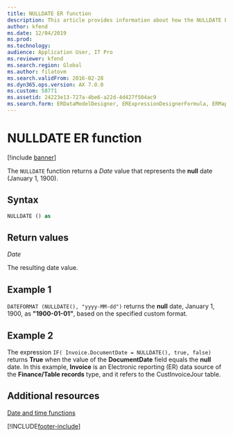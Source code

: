 ```yaml
---
title: NULLDATE ER function
description: This article provides information about how the NULLDATE Electronic reporting (ER) function is used.
author: kfend
ms.date: 12/04/2019
ms.prod: 
ms.technology: 
audience: Application User, IT Pro
ms.reviewer: kfend
ms.search.region: Global
ms.author: filatovm
ms.search.validFrom: 2016-02-28
ms.dyn365.ops.version: AX 7.0.0
ms.custom: 58771
ms.assetid: 24223e13-727a-4be6-a22d-4d427f504ac9
ms.search.form: ERDataModelDesigner, ERExpressionDesignerFormula, ERMappedFormatDesigner, ERModelMappingDesigner
---
```


# NULLDATE ER function

[!include [banner](../includes/banner.md)]

The `NULLDATE` function returns a *Date* value that represents the **null** date (January 1, 1900).

## Syntax

```vb
NULLDATE () as 
```

## Return values

*Date*

The resulting date value.

## Example 1

`DATEFORMAT (NULLDATE(), "yyyy-MM-dd")` returns the **null** date, January 1, 1900, as **"1900-01-01"**, based on the specified custom format.

## Example 2

The expression `IF( Invoice.DocumentDate = NULLDATE(), true, false)` returns **True** when the value of the **DocumentDate** field equals the **null** date. In this example, **Invoice** is an Electronic reporting (ER) data source of the **Finance/Table records** type, and it refers to the CustInvoiceJour table.

## Additional resources

[Date and time functions](er-functions-category-datetime.md)


[!INCLUDE[footer-include](../../../includes/footer-banner.md)]
